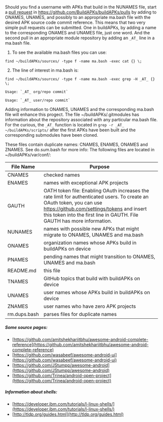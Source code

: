 Should you find a username with APKs that build in the NUNAMES file, start a [pull request](https://help.github.com/en/github/collaborating-with-issues-and-pull-requests/creating-a-pull-request) in https://github.com/BuildAPKs/buildAPKs/pulls by adding to ONAMES, UNAMES, and possibly to an appropriate ma.bash file with the desired APK source code commit reference.  This means that two very simple pull requests can be submitted.  One in buildAPKs, by adding a name to the corresponding ONAMES and UNAMES file, just one word.  And the second pull in an appropriate module repository by adding an `_AT_` line in a ma.bash file. 

1) To see the available ma.bash files you can use: 
```
find ~/buildAPKs/sources/ -type f -name ma.bash -exec cat {} \;
```

2) The line of interest in ma.bash is: 
```
find ~/buildAPKs/sources/ -type f -name ma.bash -exec grep -H _AT_ {} \; 
```

	Usage: `_AT_ org/repo commit`

	Usage: `_AT_ user/repo commit`


Adding information to ONAMES, UNAMES and the corresponding ma.bash file will enhance this progect.  The file ~/buildAPKs/.gitmodules has information about the repository associated with any particular ma.bash file.  For the curious, the `_AT_` function is located in `grep -r _AT_ ~/buildAPKs/scripts/` after the first APKs have been built and the corresponding submodules have been cloned.

These files contain duplicate names: CNAMES, ENAMES, ONAMES and ZNAMES.  See do.sum.bash for more info:  The following files are located in ~/buildAPKs/var/conf/:

| File Name   | Purpose   |
| ----------- | --------- |
| CNAMES      | checked names |
| ENAMES      | names with exceptional APK projects |
| GAUTH       | OATH token file:  Enabling OAuth increases the rate limit for authenticated users.  To create an OAuth token, you can use https://github.com/settings/tokens and insert this token into the first line in GAUTH.  File GAUTH has more information. |
| NUNAMES     | names with possible new APKs that might migrate to ONAMES, UNAMES and ma.bash |
| ONAMES      | organization names whose APKs build in buildAPKs on device |
| PNAMES      | pending names that might transition to ONAMES, UNAMES and ma.bash |
| README.md   | this file |
| TNAMES      | GitHub topics that build with buildAPKs on device |
| UNAMES      | user names whose APKs build in buildAPKs on device |
| ZNAMES      | user names who have zero APK projects |
| rm.dups.bash | parses files for duplicate names |

##### Some source pages:
   * [https://github.com/amitshekhariitbhu/awesome-android-complete-reference](https://github.com/amitshekhariitbhu/awesome-android-complete-reference)
   * [https://github.com/wasabeef/awesome-android-ui](https://github.com/wasabeef/awesome-android-ui)
   * [https://github.com/JStumpp/awesome-android](https://github.com/JStumpp/awesome-android)
   * [https://github.com/Trinea/android-open-project](https://github.com/Trinea/android-open-project)

##### Information about shells:
   * [https://developer.ibm.com/tutorials/l-linux-shells/](https://developer.ibm.com/tutorials/l-linux-shells/)
   * [http://tldp.org/guides.html](http://tldp.org/guides.html)
<!-- README.md EOF -->
